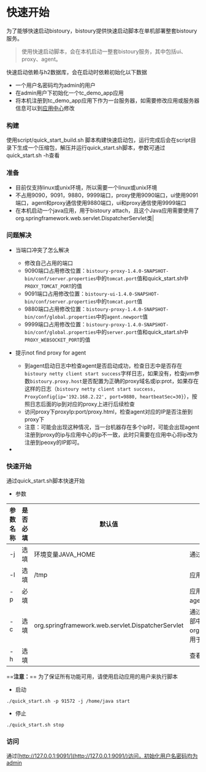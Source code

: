 # 快速开始

为了能够快速启动bistoury，bistoury提供快速启动脚本在单机部署整套bistoury服务。

>使用快速启动脚本，会在本机启动一整套bistoury服务，其中包括ui、proxy、agent。

快速启动依赖与h2数据库，会在启动时依赖初始化以下数据 
- 一个用户名密码均为admin的用户
- 在admin用户下初始化一个tc_demo_app应用
- 将本机注册到tc_demo_app应用下作为一台服务器，如需要修改应用或服务器信息可以到[应用中心](application.md)修改

 ### 构建

使用script/quick_start_build.sh 脚本构建快速启动包，运行完成后会在script目录下生成一个压缩包，解压并运行quick_start.sh脚本，参数可通过quick_start.sh -h查看
 
 ### 准备
- 目前仅支持linux或unix环境，所以需要一个linux或unix环境
- 不占用9090，9091，9880，9999端口，proxy使用9090端口，ui使用9091端口，agent和proxy通信使用9880端口，ui和proxy通信使用9999端口
- 在本机启动一个java应用，用于bistoury attach，且这个Java应用需要使用了org.springframework.web.servlet.DispatcherServlet类|
### 问题解决
- 当端口冲突了怎么解决
   - 修改自己占用的端口
   - 9090端口占用修改位置：`bistoury-proxy-1.4.0-SNAPSHOT-bin/conf/server.properties`中的`tomcat.port`值和quick_start.sh中`PROXY_TOMCAT_PORT`的值
   - 9091端口占用修改位置：`bistoury-ui-1.4.0-SNAPSHOT-bin/conf/server.properties`中的`tomcat.port`值
   - 9880端口占用修改位置：`bistoury-proxy-1.4.0-SNAPSHOT-bin/conf/global.properties`中的`agent.newport`值
   - 9999端口占用修改位置：`bistoury-proxy-1.4.0-SNAPSHOT-bin/conf/global.properties`中的`server.port`值和quick_start.sh中`PROXY_WEBSOCKET_PORT`的值

- 提示not find proxy for agent
   - 到agent启动日志中检查agent是否启动成功，检查日志中是否存在`bistoury netty client start success`字样日志，如果没有，检查jvm参数`bistoury.proxy.host`是否配置为正确的proxy域名或ip:prot，如果存在这样的日志（`bistoury netty client start success, ProxyConfig{ip='192.168.2.22', port=9880, heartbeatSec=30}`），按照日志后面的ip到对应的proxy上进行后续检查
   - 访问proxy下proxyIp:port/proxy.html，检查agent对应的IP是否注册到proxy下
   - 注意：可能会出现这种情况，当一台机器存在多个ip时，可能会出现agent注册到proxy的ip与应用中心的ip不一致，此时只需要在应用中心将ip改为注册到peoxy的IP即可。
- 
 ### 快速开始

 通过quick_start.sh脚本快速开始
 
 - 参数

|参数名称|是否必填|默认值|说明|
|-------|------|-----|---|
|-j    |选填|环境变量JAVA_HOME|通过-j指定java home|
|-l    |选填|/tmp|应用日志目录，bistoury支持的命令执行目录|
|-p    |必填|    |应用pid，因为是脚本快速启动，所以需要使用该参数指定agent attach到那个java进程|
|-c    |选填|org.springframework.web.servlet.DispatcherServlet|通过-c指定应用依赖的jar包中的一个类（推荐使用公司内部中间件的jar包或Spring相关包中的类，如org.springframework.web.servlet.DispatcherServlet），用于获取应用lib目录|
|-h   | 选填||查看帮助文档

==**注意：**== 为了保证所有功能可用，请使用启动应用的用户来执行脚本
 - 启动

```jshelllanguage
./quick_start.sh -p 91572 -j /home/java start
```
- 停止
```jshelllanguage
./quick_start.sh stop
```

 ### 访问
通过[http://127.0.0.1:9091/](http://127.0.0.1:9091/)访问，初始化用户名密码均为admin